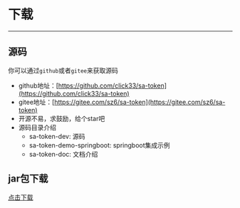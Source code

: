 # 下载

------


## 源码
你可以通过`github`或者`gitee`来获取源码
- github地址：[https://github.com/click33/sa-token](https://github.com/click33/sa-token)
- gitee地址：[https://gitee.com/sz6/sa-token](https://gitee.com/sz6/sa-token)
- 开源不易，求鼓励，给个star吧
- 源码目录介绍
	- sa-token-dev: 源码
	- sa-token-demo-springboot: springboot集成示例 
	- sa-token-doc: 文档介绍 


## jar包下载
[点击下载](https://color-test.oss-cn-qingdao.aliyuncs.com/sa-token/sa-token-spring-1.0.0.jar)






